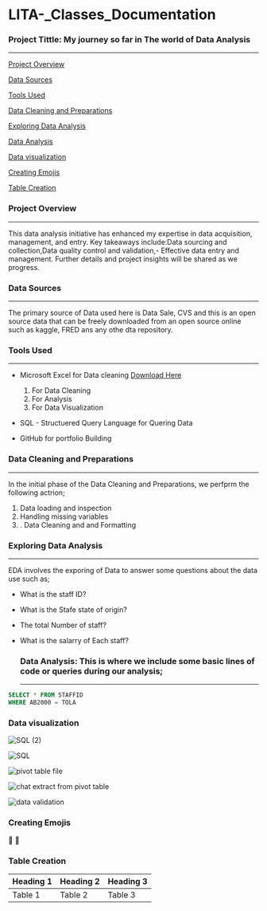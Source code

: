 # LITA-_Classes_Documentation

### Project Tittle: My journey  so far in The world of Data Analysis
---
[Project Overview](#project-overview)

[Data Sources](#data-sources)

[Tools Used](#tools-used)

[Data Cleaning and Preparations](#data-cleaning-and-preparations)

 [Exploring Data Analysis](#exploring-data-analysis)

 [Data Analysis](data-analysis)

 [Data visualization](#data-visualization)

 [Creating Emojis ](#creating-emojis)

 [Table Creation](#table-creation)

### Project Overview
---
This data analysis initiative has enhanced my expertise in data acquisition, management, and entry. Key takeaways include:Data sourcing and collection,Data quality control and validation,- Effective data entry and management. Further details and project insights will be shared as we progress.

### Data Sources
---
The primary source of Data used here is Data Sale, CVS and this is an open source data that can be freely downloaded from  an open source online such as kaggle, FRED ans any othe dta repository.

### Tools Used
---
- Microsoft Excel for Data cleaning [Download Here](https://drive.google.com/drive/folders/1sFdNca7pk_wGqB7tKWB1gGEW63GBIX8f?usp=sharing)
   1. For Data Cleaning
   2. For Analysis
   3. For Data Visualization
 
- SQL - Structuered Query Language for Quering Data
- GitHub for portfolio Building

### Data Cleaning and Preparations
---
In the initial phase of the Data Cleaning and Preparations, we perfprm the following actrion;
1. Data loading and inspection
2. Handling missing variables
3. . Data Cleaning and and Formatting

### Exploring Data Analysis 
---
EDA involves the exporing of Data to answer some questions about the data use such as;

- What is the staff ID?
- What is the Stafe state of origin?
- The total Number of staff?
- What is the salarry of Each staff?

  ### Data Analysis: This is where we include some basic lines of code or queries during our analysis;
  ---
 ```SQL
 SELECT * FROM STAFFID
 WHERE AB2000 = TOLA
```

### Data visualization

![SQL (2)](https://github.com/user-attachments/assets/e570b44e-d344-4f65-8d10-c8f992e1476d)


![SQL](https://github.com/user-attachments/assets/89fd4265-225e-4539-bd54-05d8bb4a4b6c)


![pivot table file](https://github.com/user-attachments/assets/94db2218-faac-405a-bbad-672587712224)


 ![chat extract from pivot table](https://github.com/user-attachments/assets/8c659e86-bf03-4737-a072-5d731aa5f0f5)
 

![data validation](https://github.com/user-attachments/assets/90570b79-af72-40c5-b637-aadd0d3cdfae)

### Creating Emojis 
🥇
📶

### Table Creation 
| Heading 1| Heading 2| Heading 3|
| ---------| ---------| ---------|
|   Table 1|   Table 2|   Table 3|




